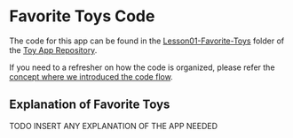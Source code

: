 
# Favorite Toys Code
The code for this app can be found in the [Lesson01-Favorite-Toys](https://github.com/udacity/ud851-Exercises/tree/student/Lesson01-Favorite-Toys/) folder of the [Toy App Repository](https://github.com/udacity/ud851-Exercises).

If you need to a refresher on how the code is organized, please refer the [concept where we introduced the code flow](https://classroom.udacity.com/courses/ud851/lessons/93affc67-3f0b-4f9b-b3a4-a7a26f241a86/concepts/115d08bb-f114-46fa-b693-5c6ce1445c07).

## Explanation of Favorite Toys
TODO INSERT ANY EXPLANATION OF THE APP NEEDED
 